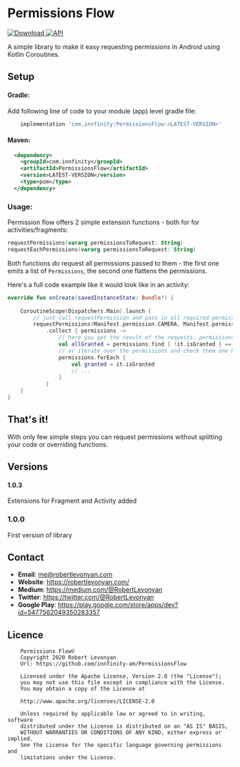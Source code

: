 # Permissions Flow
[ ![Download](https://api.bintray.com/packages/innfinity-am/maven/PermissionsFlow/images/download.svg) ](https://bintray.com/innfinity-am/maven/PermissionsFlow/_latestVersion)
[![API](https://img.shields.io/badge/API-21%2B-yellow.svg?style=flat)](https://android-arsenal.com/api?level=21)

A simple library to make it easy requesting permissions in Android using Kotlin Coroutines.

## Setup

#### Gradle:

Add following line of code to your module (app) level gradle file:

```groovy
    implementation 'com.innfinity:PermissionsFlow:<LATEST-VERSION>'
```

#### Maven:

```xml
  <dependency>
    <groupId>com.innfinity</groupId>
    <artifactId>PermissionsFlow</artifactId>
    <version>LATEST-VERSION</version>
    <type>pom</type>
  </dependency>
```

### Usage:

Permission flow offers 2 simple extension functions - both for for activities/fragments:

```kotlin
requestPermissions(vararg permissionsToRequest: String)
requestEachPermissions(vararg permissionsToRequest: String)
```

Both functions do request all permissions passed to them - the first one emits a list of `Permissions`, the second one flattens the permissions.

Here's a full code example like it would look like in an activity:


```kotlin
override fun onCreate(savedInstanceState: Bundle?) {
 
    CoroutineScope(Dispatchers.Main).launch {
        // just call requestPermission and pass in all required permissions
        requestPermissions(Manifest.permission.CAMERA, Manifest.permission.WRITE_EXTERNAL_STORAGE)
            .collect { permissions ->
                // here you get the result of the requests, permissions holds a list of Permission requests and you can check if all of them have been granted:
                val allGranted = permissions.find { !it.isGranted } == null
                // or iterate over the permissions and check them one by one
                permissions.forEach { 
                	val granted = it.isGranted
                	// ...
                }
            }
	}
}
```

## That's it!

With only few simple steps you can request permissions without splitting your code or overriding functions.

## Versions

#### 1.0.3

Extensions for Fragment and Activity added

### 1.0.0

First version of library

## Contact

- **Email**: me@robertlevonyan.com
- **Website**: https://robertlevonyan.com/
- **Medium**: https://medium.com/@RobertLevonyan
- **Twitter**: https://twitter.com/@RobertLevonyan
- **Google Play**: https://play.google.com/store/apps/dev?id=5477562049350283357

## Licence

```
    Permissions Flow©
    Copyright 2020 Robert Levonyan
    Url: https://github.com/innfinity-am/PermissionsFlow

    Licensed under the Apache License, Version 2.0 (the "License");
    you may not use this file except in compliance with the License.
    You may obtain a copy of the License at

    http://www.apache.org/licenses/LICENSE-2.0

    Unless required by applicable law or agreed to in writing, software
    distributed under the License is distributed on an "AS IS" BASIS,
    WITHOUT WARRANTIES OR CONDITIONS OF ANY KIND, either express or implied.
    See the License for the specific language governing permissions and
    limitations under the License.
```

